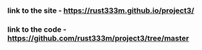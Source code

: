 ### link to the site - https://rust333m.github.io/project3/
### link to the code - https://github.com/rust333m/project3/tree/master
